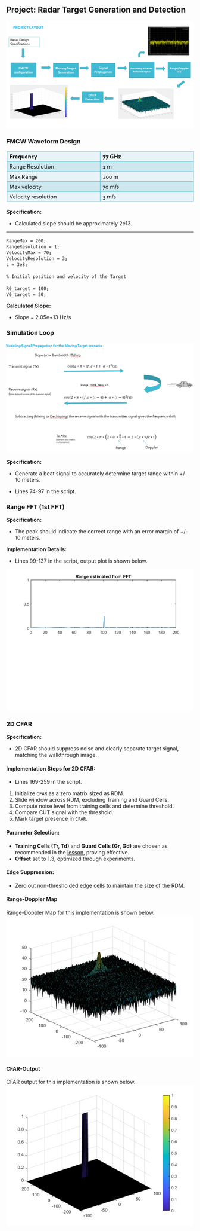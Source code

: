 ## Project: Radar Target Generation and Detection

![Project_Layout](./assets/01_project_layout.png)

### FMCW Waveform Design
![System_requirements](./assets/02_system-requirements.png)

**Specification:**
- Calculated slope should be approximately 2e13.
---

    RangeMax = 200;
    RangeResolution = 1;
    VelocityMax = 70;
    VelocityResolution = 3;
    c = 3e8;

    % Initial position and velocity of the Target

    R0_target = 100;
    V0_target = 20;


**Calculated Slope:** 
- Slope = 2.05e+13 Hz/s

### Simulation Loop
![signal_prop](./assets/03_signal_propagation.png)

**Specification:**
- Generate a beat signal to accurately determine target range within +/- 10 meters.

- Lines 74-97 in the script.

### Range FFT (1st FFT)
**Specification:**
- The peak should indicate the correct range with an error margin of +/- 10 meters.

**Implementation Details:**
- Lines 99-137 in the script, output plot is shown below.

![range_from_first_fft](./assets/04_Range-from-first-fft.jpg)

### 2D CFAR
**Specification:**
- 2D CFAR should suppress noise and clearly separate target signal, matching the walkthrough image.

#### Implementation Steps for 2D CFAR:
- Lines 169-259 in the script.
1. Initialize `CFAR` as a zero matrix sized as RDM.
2. Slide window across RDM, excluding Training and Guard Cells.
3. Compute noise level from training cells and determine threshold.
4. Compare CUT signal with the threshold.
5. Mark target presence in `CFAR`.

#### Parameter Selection:
- **Training Cells (Tr, Td)** and **Guard Cells (Gr, Gd)** are chosen as recommended in the [lesson](https://www.youtube.com/watch?v=DIVmHps0G8M), proving effective.
- **Offset** set to 1.3, optimized through experiments.

#### Edge Suppression:
- Zero out non-thresholded edge cells to maintain the size of the RDM.

#### Range-Doppler Map
Range-Doppler Map for this implementation is shown below.
![RDM](./assets/05_Range-Doppler-Map.jpg)

#### CFAR-Output
CFAR output for this implementation is shown below.
![cfar_output](./assets/06_CFAR-Output-Target.jpg)

